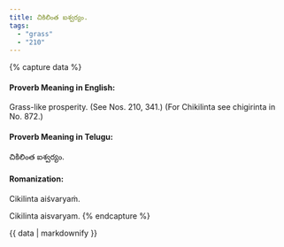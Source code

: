```yaml
---
title: చికిలింత ఐశ్వర్యం.
tags:
  - "grass"
  - "210"
---
```


{% capture data %}
#### Proverb Meaning in English:
Grass-like prosperity.
(See Nos. 210, 341.)
(For Chikilinta see chigirinta in No. 872.)

#### Proverb Meaning in Telugu:
చికిలింత ఐశ్వర్యం.

#### Romanization:
Cikilinta aiśvaryaṁ.

Cikilinta aisvaryam.
{% endcapture %}

{{ data | markdownify }}

